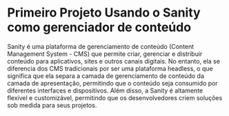 <h1>Primeiro Projeto Usando o Sanity como gerenciador de conteúdo</h1>

<p>Sanity é uma plataforma de gerenciamento de conteúdo (Content Management System - CMS) que permite criar, gerenciar e distribuir conteúdo para aplicativos, sites e outros canais digitais. No entanto, ela se diferencia dos CMS tradicionais por ser uma plataforma headless, o que significa que ela separa a camada de gerenciamento de conteúdo da camada de apresentação, permitindo que o conteúdo seja consumido por diferentes interfaces e dispositivos. Além disso, a Sanity é altamente flexível e customizável, permitindo que os desenvolvedores criem soluções sob medida para seus projetos.</p>